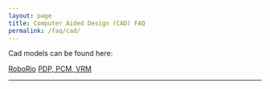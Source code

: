 ```yaml
---
layout: page
title: Computer Aided Design (CAD) FAQ
permalink: /faq/cad/
---
```


Cad models can be found here: 

[RoboRio](https://decibel.ni.com/content/servlet/JiveServlet/download/30419-53-80491/roboRIO+CAD.zip)
[PDP, PCM, VRM](http://www.crosstheroadelectronics.com/control_system.html)

---